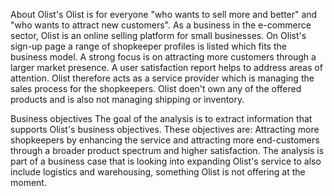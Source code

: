 About Olist's
Olist is for everyone "who wants to sell more and better" and "who wants to attract new customers". As a business in the e-commerce sector, Olist is an online selling platform for small businesses. On Olist's sign-up page a range of shopkeeper profiles is listed which fits the business model. A strong focus is on attracting more customers through a larger market presence. A user satisfaction report helps to address areas of attention. Olist therefore acts as a service provider which is managing the sales process for the shopkeepers. Olist doen't own any of the offered products and is also not managing shipping or inventory.

Business objectives
The goal of the analysis is to extract information that supports Olist's business objectives. These objectives are: Attracting more shopkeepers by enhancing the service and attracting more end-customers through a broader product spectrum and higher satisfaction. The analysis is part of a business case that is looking into expanding Olist's service to also include logistics and warehousing, something Olist is not offering at the moment.
